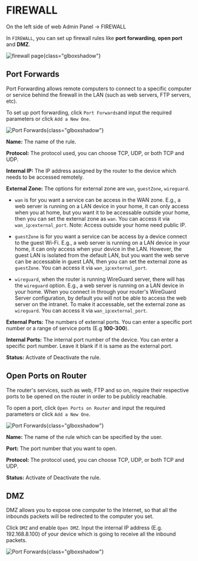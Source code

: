 # FIREWALL

On the left side of web Admin Panel -> FIREWALL

In `FIREWALL`, you can set up firewall rules like **port forwarding**, **open port** and **DMZ**.

![firewall page](https://static.gl-inet.com/docs/router/en/3/setup/share/firewall/port_forwards.png){class="glboxshadow"}

## Port Forwards

Port Forwarding allows remote computers to connect to a specific computer or service behind the firewall in the LAN (such as web servers, FTP servers, etc).

To set up port forwarding, click `Port Forwards`and input the required parameters or click `Add a New One`.

![Port Forwards](https://static.gl-inet.com/docs/router/en/3/setup/share/firewall/port_forwards.png){class="glboxshadow"}

**Name:** The name of the rule.

**Protocol:** The protocol used, you can choose TCP, UDP, or both TCP and UDP.

**Internal IP:** The IP address assigned by the router to the device which needs to be accessed remotely.

**External Zone:** The options for external zone are `wan`, `guestZone`, `wireguard`.

* `wan` is for you want a service can be access in the WAN zone. E.g., a web server is running on a LAN device in your home, it can only access when you at home, but you want it to be accessable outside your home, then you can set the external zone as `wan`.
You can access it via `wan_ip`:`external_port`. Note: Access outside your home need public IP.

* `guestZone` is for you want a service can be access by a device connect to the guest Wi-Fi. E.g., a web server is running on a LAN device in your home, it can only access when your device in the LAN. However, the guest LAN is isolated from the default LAN, but you want the web serve can be accessable in guest LAN, then you can set the external zone as `guestZone`. You can access it via `wan_ip`:`external_port`. 

* `wireguard`, when the router is running WireGuard server, there will has the `wireguard` option. E.g., a web server is running on a LAN device in your home. When you connect in through your router's WireGuard Server configuration, by default you will not be able to access the web server on the intranet. To make it accessable, set the external zone as `wireguard`. You can access it via `wan_ip`:`external_port`.

**External Ports:** The numbers of external ports. You can enter a specific port number or a range of service ports (E.g **100-300**).

**Internal Ports:** The internal port number of the device. You can enter a specific port number. Leave it blank if it is same as the external port.

**Status:** Activate of Deactivate the rule.

## Open Ports on Router

The router's services, such as web, FTP and so on, require their respective ports to be opened on the router in order to be publicly reachable.

To open a port, click `Open Ports on Router` and input the required parameters or click `Add a New One`.

![Port Forwards](https://static.gl-inet.com/docs/router/en/3/setup/share/firewall/open_port.png){class="glboxshadow"}

**Name:** The name of the rule which can be specified by the user.

**Port:** The port number that you want to open.

**Protocol:** The protocol used, you can choose TCP, UDP, or both TCP and UDP.

**Status:** Activate of Deactivate the rule.

## DMZ

DMZ allows you to expose one computer to the Internet, so that all the inbounds packets will be redirected to the computer you set.

Click `DMZ` and enable `Open DMZ`. Input the internal IP address (E.g. 192.168.8.100) of your device which is going to receive all the inbound packets.

![Port Forwards](https://static.gl-inet.com/docs/router/en/3/setup/share/firewall/dmz.png){class="glboxshadow"}
